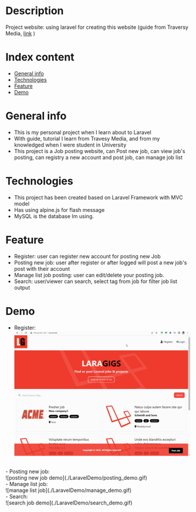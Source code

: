 # Description
Project website: using laravel for creating this website
(guide from Traversy Media, [link](https://www.youtube.com/watch?v=MYyJ4PuL4pY) )

# Index content
* [General info](#general-info)
* [Technologies](#technologies)
* [Feature](#feature)
* [Demo](#demo)

# General info
- This is my personal project when I learn about to Laravel
- With guide, tutorial I learn from Travesy Media, and from my knowledged when I were student in University 
- This project is a Job posting website, can Post new job, can view job's posting, can registry a new account and post job, can manage job list

# Technologies
- This project has been created based on Laravel Framework with MVC model
- Has using alpine.js for flash message
- MySQL is the database Im using.

# Feature
- Register: user can register new account for posting new Job
- Posting new job: user after register or after logged will post a new job's post with their account
- Manage list job posting: user can edit/delete your posting job.
- Search: user/viewer can search, select tag from job for filter job list output

# Demo
- Register: <br />
![register demo](./LaravelDemo/register_demo.gif) 
<br />
- Posting new job: <br />
![posting new job demo](./LaravelDemo/posting_demo.gif)
<br />
- Manage list job: <br />
![manage list job](./LaravelDemo/manage_demo.gif)
<br />
- Search: <br />
![search job demo](./LaravelDemo/search_demo.gif)

